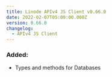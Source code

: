 ```yaml
---
title: Linode APIv4 JS Client v0.66.0
date: 2022-02-07T05:00:00.000Z
version: 0.66.0
changelog:
  - APIv4 JS Client
---
```


### Added:

- Types and methods for Databases
